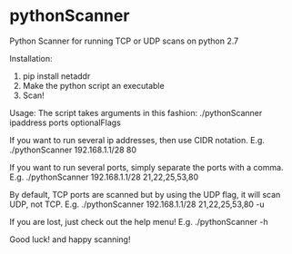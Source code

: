 # pythonScanner
Python Scanner for running TCP or UDP scans on python 2.7

Installation:

1. pip install netaddr
2. Make the python script an executable
3. Scan!

Usage:
The script takes arguments in this fashion:
./pythonScanner ipaddress ports optionalFlags

If you want to run several ip addresses, then use CIDR notation. E.g.
./pythonScanner 192.168.1.1/28 80

If you want to run several ports, simply separate the ports with a comma. E.g.
./pythonScanner 192.168.1.1/28 21,22,25,53,80

By default, TCP ports are scanned but by using the UDP flag, it will scan UDP, not TCP. E.g.
./pythonScanner 192.168.1.1/28 21,22,25,53,80 -u

If you are lost, just check out the help menu! E.g.
./pythonScanner -h

Good luck! and happy scanning!
